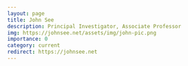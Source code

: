 ```yaml
---
layout: page
title: John See
description: Principal Investigator, Associate Professor
img: https://johnsee.net/assets/img/john-pic.png
importance: 0
category: current
redirect: https://johnsee.net
---
```

